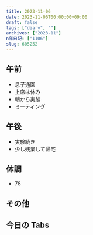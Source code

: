 ```yaml
---
title: 2023-11-06
date: 2023-11-06T00:00:00+09:00
draft: false
tags: ["diary", ""]
archives: ["2023-11"]
n年日記: ["1106"]
slug: 605252
---
```


## 午前

- 息子通園
- 上席は休み
- 朝から実験
- ミーティング

## 午後

- 実験続き
- 少し残業して帰宅

## 体調

- 78

## その他

## 今日の Tabs

